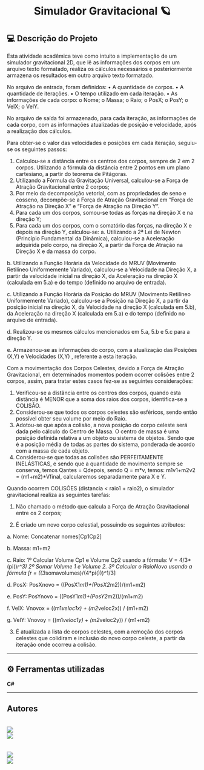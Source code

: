 
<h1 align="center">
    Simulador Gravitacional 🪐

</h1>



## 💻 Descrição do Projeto

Esta atividade acadêmica teve como intuito a implementação de um simulador gravitacional 2D, que lê as informações dos corpos em um arquivo texto formatado, realiza os cálculos necessários e posteriormente armazena os resultados em outro arquivo texto formatado.

No arquivo de entrada, foram definidos: 
•	A quantidade de corpos.
•	A quantidade de iterações.
•	O tempo utilizado em cada iteração.
•	As informações de cada corpo:
o	Nome;
o	Massa;
o	Raio;
o	PosX;
o	PosY;
o	VelX;
o	VelY.

No arquivo de saída foi armazenado, para cada iteração, as informações de cada corpo, com as informações atualizadas de posição e velocidade, após a realização dos cálculos.

Para obter-se o valor das velocidades e posições em cada iteração, seguiu-se os seguintes passos:
1)	Calculou-se a distância entre os centros dos corpos, sempre de 2 em 2 corpos. Utilizando a fórmula da distância entre 2 pontos em um plano cartesiano, a partir do teorema de Pitágoras. 
2)	Utilizando a Fórmula da Gravitação Universal, calculou-se a Força de Atração Gravitacional entre 2 corpos;
3)	Por meio da decomposição vetorial, com as propriedades de seno e cosseno, decompõe-se a Força de Atração Gravitacional em “Força de Atração na Direção X” e “Força de Atração na Direção Y”.
4)	Para cada um dos corpos, somou-se todas as forças na direção X e na direção Y;
5)	Para cada um dos corpos, com o somatório das forças, na direção X e depois na direção Y, calculou-se: 
a.	Utilizando a 2ª Lei de Newton (Princípio Fundamental da Dinâmica), calculou-se a Aceleração adquirida pelo corpo, na direção X, a partir da Força de Atração na Direção X e da massa do corpo.

b.	Utilizando a Função Horária da Velocidade do MRUV (Movimento Retilíneo Uniformemente Variado), calculou-se a Velocidade na Direção X, a partir da velocidade inicial na direção X, da Aceleração na direção X (calculada em 5.a) e do tempo (definido no arquivo de entrada). 

c.	Utilizando a Função Horária da Posição do MRUV (Movimento Retilíneo Uniformemente Variado), calculou-se a Posição na Direção X, a partir da posição inicial na direção X, da Velocidade na direção X (calculada em 5.b), da Aceleração na direção X (calculada em 5.a) e do tempo (definido no arquivo de entrada). 

d.	Realizou-se os mesmos cálculos mencionados em 5.a, 5.b e 5.c para a direção Y.

e.	Armazenou-se as informações do corpo, com a atualização das Posições (X,Y) e Velocidades (X,Y) , referente a esta iteração.

Com a movimentação dos Corpos Celestes, devido a Força de Atração Gravitacional, em determinados momentos podem ocorrer colisões entre 2 corpos, assim, para tratar estes casos fez-se as seguintes considerações: 
1)	Verificou-se a distância entre os centros dos corpos, quando esta distância é MENOR que a soma dos raios dos corpos, identifica-se a COLISÃO.
2)	Considerou-se que todos os corpos celestes são esféricos, sendo então possível obter seu volume por meio do Raio.
3)	Adotou-se que após a colisão, a nova posição do corpo celeste será dada pelo cálculo do Centro de Massa. O centro de massa é uma posição definida relativa a um objeto ou sistema de objetos. Sendo que é a posição média de todas as partes do sistema, ponderada de acordo com a massa de cada objeto.
4)	Considerou-se que todas as colisões são PERFEITAMENTE INELÁSTICAS, e sendo que a quantidade de movimento sempre se conserva, temos Qantes = Qdepois, sendo Q = m*v, temos: m1v1+m2v2 = (m1+m2)*Vfinal, calcularemos separadamente para X e Y.

Quando ocorrem COLISÕES (distancia < raio1 + raio2), o simulador gravitacional realiza as seguintes tarefas: 
1)	Não chamado o método que calcula a Força de Atração Gravitacional entre os 2 corpos;

2)	É criado um novo corpo celestial, possuindo os seguintes atributos:

a.	Nome: Concatenar nomes[Cp1Cp2]

b.	Massa: m1+m2

c.	Raio: 1º Calcular Volume Cp1 e Volume Cp2 usando a fórmula: V = 4/3*(pi()*r^3)     2º Somar Volume 1 e Volume 2.   3º Calcular o RaioNovo usando a fórmula [r = ((3*somavolumes)/(4*pi()))^1/3]

d.	PosX: PosXnovo = ((PosX1*m1)+(PosX2*m2))/(m1+m2)

e.	PosY: PosYnovo = ((PosY1*m1)+(PosY2*m2))/(m1+m2)

f.	VelX: Vnovox = ((m1*veloc1x) + (m2*veloc2x)) / (m1+m2)

g.	VelY: Vnovoy = ((m1*veloc1y) + (m2*veloc2y)) / (m1+m2)

3)	É atualizada a lista de corpos celestes, com a remoção dos corpos celestes que colidiram e inclusão do novo corpo celeste, a partir da iteração onde ocorreu a colisão.



---


## ⚙️ Ferramentas utilizadas

**C#**


---


## Autores

  <br>

  
  <a href="https://github.com/loys-montanari">
  <img src="https://img.shields.io/static/v1?label=Github&message=@loys-montanari&color=7159c1&style=for-the-badge&logo=github"/>
  <br>
  <a href="https://www.linkedin.com/in/loyslene-montanari-55380511b/">
  <img src="https://img.shields.io/static/v1?label=Linkedin&message=Loyslene Montanari&color=7159c1&style=for-the-badge&logo=linkedin"/>

      
  <br>
  <br>
  <br>

  
  
  <a href="https://github.com/vanessa-sm">
  <img src="https://img.shields.io/static/v1?label=Github&message=@vanessa-sm&color=7159c1&style=for-the-badge&logo=github"/>
  <br>
  <a href="https://www.linkedin.com/in/vanessa-machado-4302b8ab/">
  <img src="https://img.shields.io/static/v1?label=Linkedin&message=Vanessa Machado&color=7159c1&style=for-the-badge&logo=linkedin"/>

    

    
  

